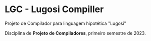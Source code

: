 # LGC - Lugosi Compiller

Projeto de Compilador para linguagem hipotética "Lugosi"

Disciplina de <strong> Projeto de Compiladores</strong>, primeiro semestre de 2023. 
